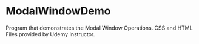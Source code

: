 # ModalWindowDemo

Program that demonstrates the Modal Window Operations. CSS and HTML Files provided by Udemy Instructor.
